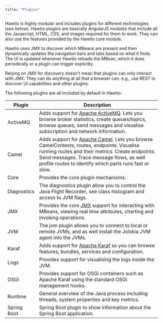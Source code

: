 ```yaml
---
title: "Plugins"
---
```


Hawtio is highly modular and includes plugins for different technologies (see below). Hawtio plugins are basically AngularJS modules that include all the Javascript, HTML, CSS, and images required for them to work. They can also use the features provided by the Hawtio core module.

Hawtio uses JMX to discover which MBeans are present and then dynamically updates the navigation bars and tabs based on what it finds. The UI is updated whenever Hawtio reloads the MBean, which it does periodically or a plugin can trigger explicitly.

Relying on JMX for discovery doesn't mean that plugins can only interact with JMX. They can do anything at all that a browser can. e.g., use REST to discover UI capabilities and other plugins.

The following plugins are all included by default in Hawtio:

| Plugin      | Description                                                                                                                                                                                                                                                                       |
| ----------- | --------------------------------------------------------------------------------------------------------------------------------------------------------------------------------------------------------------------------------------------------------------------------------- |
| ActiveMQ    | Adds support for [Apache ActiveMQ](http://activemq.apache.org). Lets you browse broker statistics, create queues/topics, browse queues, send messages and visualise subscription and network information.                                                                          |
| Camel       | Adds support for [Apache Camel](https://camel.apache.org). Lets you browse CamelContexts, routes, endpoints. Visualise running routes and their metrics. Create endpoints. Send messages. Trace message flows, as well profile routes to identify which parts runs fast or slow. |
| Core        | Provides the core plugin mechanisms.                                                                                                                                                                                                                                              |
| Diagnostics | The diagnostics plugin allow you to control the Java Flight Recorder, see class histogram and access to JVM flags.                                                                                                                                                                |
| JMX         | Provides the core [JMX](https://www.oracle.com/technetwork/java/javase/tech/javamanagement-140525.html) support for interacting with MBeans, viewing real time attributes, charting and invoking operations.                                                                      |
| JVM         | The jvm plugin allows you to connect to local or remote JVMs, and as well install the Jolokia JVM agent into the JVMs.                                                                                                                                                            |
| Karaf       | Adds support for [Apache Karaf](https://karaf.apache.org) so you can browse features, bundles, services and configuration.                                                                                                                                                        |
| Logs        | Provides support for visualising the logs inside the JVM.                                                                                                                                                                                                                         |
| OSGi        | Provides support for OSGi containers such as Apache Karaf using the standard OSGi management hooks.                                                                                                                                                                               |
| Runtime     | General overview of the Java process including threads, system properties and key metrics.                                                                                                                                                                                        |
| Spring Boot | Spring Boot plugin to show information about the Spring Boot application.                                                                                                                                                                                                         |
